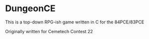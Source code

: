 # DungeonCE

This is a top-down RPG-ish game written in C for the 84PCE/83PCE

Originally written for Cemetech Contest 22
